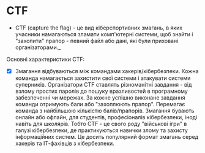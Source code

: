 # CTF
- CTF (capture the flag) - це вид кіберспортивних змагань, в яких учасники намагаються зламати комп'ютерні системи, щоб знайти і "захопити" прапор - певний файл або дані, які були приховані організаторами._

Основні характеристики CTF:

- [x] Змагання відбуваються між командами хакерів/кібербезпеки. Кожна команда намагається захистити свої системи і атакувати системи суперників.
Організатори CTF ставлять різноманітні завдання - від взлому простих паролів до пошуку вразливостей в програмному забезпеченні чи мережах.
За кожне успішно виконане завдання команди отримують бали або "захоплюють прапор". Перемагає команда з найбільшою кількістю балів/прапорів.
Змагання бувають онлайн або офлайн, для студентів, професіоналів кібербезпеки, іноді навіть для школярів.
Тобто CTF - це свого роду "військові ігри" в галузі кібербезпеки, де практикуються навички злому та захисту інформаційних систем. Це досить популярний формат змагань серед хакерів та ІТ-фахівців з кібербезпеки.
